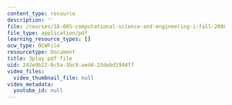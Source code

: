 ```yaml
---
content_type: resource
description: ''
file: /courses/18-085-computational-science-and-engineering-i-fall-2008/242e9b220c5a3bc9aedd23debd194df7_J0pZyXThRmM.pdf
file_type: application/pdf
learning_resource_types: []
ocw_type: OCWFile
resourcetype: Document
title: 3play pdf file
uid: 242e9b22-0c5a-3bc9-aedd-23debd194df7
video_files:
  video_thumbnail_file: null
video_metadata:
  youtube_id: null
---
```

